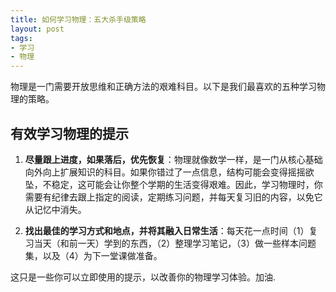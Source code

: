 ```yaml
---
title: 如何学习物理：五大杀手级策略
layout: post
tags:
- 学习
- 物理
---
```


物理是一门需要开放思维和正确方法的艰难科目。以下是我们最喜欢的五种学习物理的策略。

## 有效学习物理的提示

1. **尽量跟上进度，如果落后，优先恢复**：物理就像数学一样，是一门从核心基础向外向上扩展知识的科目。如果你错过了一点信息，结构可能会变得摇摇欲坠，不稳定，这可能会让你整个学期的生活变得艰难。因此，学习物理时，你需要有纪律去跟上指定的阅读，定期练习问题，并每天复习旧的内容，以免它从记忆中消失。

2. **找出最佳的学习方式和地点，并将其融入日常生活**：每天花一点时间（1）复习当天（和前一天）学到的东西，（2）整理学习笔记，（3）做一些样本问题集，以及（4）为下一堂课做准备。

这只是一些你可以立即使用的提示，以改善你的物理学习体验。加油.
